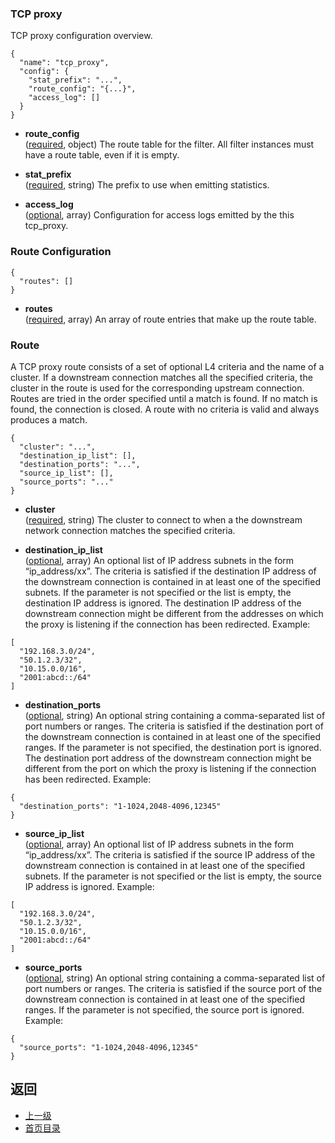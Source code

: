 ### TCP proxy
TCP proxy configuration overview.

```
{
  "name": "tcp_proxy",
  "config": {
    "stat_prefix": "...",
    "route_config": "{...}",
    "access_log": []
  }
}
```
- **route_config**</br>
	([required](#), object) The route table for the filter. All filter instances must have a route table, even if it is empty.

- **stat_prefix**</br>
	([required](https://developers.google.com/protocol-buffers/docs/proto#scalar), string) The prefix to use when emitting statistics.

- **access_log**</br>
	([optional](#), array) Configuration for access logs emitted by the this tcp_proxy.

### Route Configuration
```
{
  "routes": []
}
```
- **routes**</br>
	([required](#), array) An array of route entries that make up the route table.

### Route
A TCP proxy route consists of a set of optional L4 criteria and the name of a cluster. If a downstream connection matches all the specified criteria, the cluster in the route is used for the corresponding upstream connection. Routes are tried in the order specified until a match is found. If no match is found, the connection is closed. A route with no criteria is valid and always produces a match.

```
{
  "cluster": "...",
  "destination_ip_list": [],
  "destination_ports": "...",
  "source_ip_list": [],
  "source_ports": "..."
}
```
- **cluster**</br>
	([required](https://developers.google.com/protocol-buffers/docs/proto#scalar), string) The cluster to connect to when a the downstream network connection matches the specified criteria.

- **destination_ip_list**</br>
	([optional](#), array) An optional list of IP address subnets in the form “ip_address/xx”. The criteria is satisfied if the destination IP address of the downstream connection is contained in at least one of the specified subnets. If the parameter is not specified or the list is empty, the destination IP address is ignored. The destination IP address of the downstream connection might be different from the addresses on which the proxy is listening if the connection has been redirected. Example:

```
[
  "192.168.3.0/24",
  "50.1.2.3/32",
  "10.15.0.0/16",
  "2001:abcd::/64"
]
```


- **destination_ports**</br>
	([optional](https://developers.google.com/protocol-buffers/docs/proto#scalar), string) An optional string containing a comma-separated list of port numbers or ranges. The criteria is satisfied if the destination port of the downstream connection is contained in at least one of the specified ranges. If the parameter is not specified, the destination port is ignored. The destination port address of the downstream connection might be different from the port on which the proxy is listening if the connection has been redirected. Example:

```
{
  "destination_ports": "1-1024,2048-4096,12345"
}
```
- **source_ip_list**</br>
	([optional](#), array) An optional list of IP address subnets in the form “ip_address/xx”. The criteria is satisfied if the source IP address of the downstream connection is contained in at least one of the specified subnets. If the parameter is not specified or the list is empty, the source IP address is ignored. Example:



```
[
  "192.168.3.0/24",
  "50.1.2.3/32",
  "10.15.0.0/16",
  "2001:abcd::/64"
]
```



- **source_ports**</br>
	([optional](https://developers.google.com/protocol-buffers/docs/proto#scalar), string) An optional string containing a comma-separated list of port numbers or ranges. The criteria is satisfied if the source port of the downstream connection is contained in at least one of the specified ranges. If the parameter is not specified, the source port is ignored. Example:

```
{
  "source_ports": "1-1024,2048-4096,12345"
}
```


## 返回
- [上一级](../Networkfilters.md)
- [首页目录](../../README.md)


